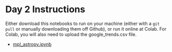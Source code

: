 # Day 2 Instructions

Either download this notebooks to run on your machine (either with a `git pull` or manually downloading them off Github), or run it online at Colab. For Colab, you will also need to upload the google_trends.csv file.

   * [mpl_astropy.ipynb](https://colab.research.google.com/github/semaphoreP/ASTRON441/blob/main/Day3-AstropyPlotting/mpl_astropy.ipynb)